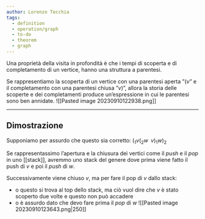 ```yaml
---
author: Lorenzo Tecchia
tags:
  - definition
  - operation/graph
  - to-do
  - theorem
  - graph
---
```

Una proprietà della visita in profondità è che i tempi di scoperta e di completamento di un vertice, hanno una struttura a parentesi.

Se rappresentiamo la scoperta di un vertice con una parentesi aperta ”$(v$” e il completamento con una parentesi chiusa ”$v)$”, allora la storia delle scoperte e dei completamenti produce un’espressione in cui le parentesi sono ben annidate.
![[Pasted image 20230910122938.png]]

---
## Dimostrazione
Supponiamo per assurdo che questo sia corretto: $(_{1}v(_{2}w\;\; v)_{1} w)_{2}$ 

Se rappresentassimo l’apertura e la chiusura dei vertici come il $push$ e il $pop$ in uno [[stack]], avremmo uno stack del genere dove prima viene fatto il push di $v$ e poi il $push$ di $w$.

Successivamente viene chiuso $v$, ma per fare il pop di $v$ dallo stack:  
- o questo si trova al top dello stack, ma ciò vuol dire che $v$ è stato scoperto due volte e questo non può accadere  
- o è assurdo dato che devo fare prima il $pop$ di $w$
![[Pasted image 20230910123643.png|250]]
